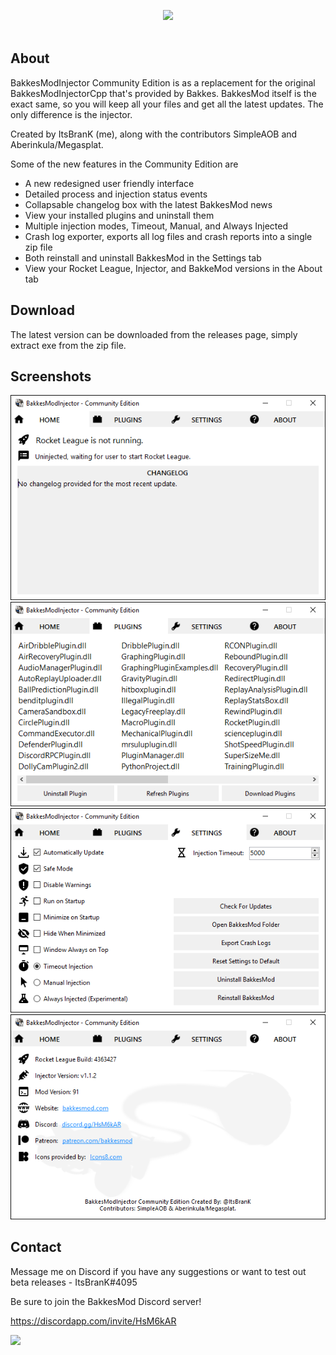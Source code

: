<p align="center">
  <img src="https://i.imgur.com/m5CjODH.png"><br></br>
</p>

## About

BakkesModInjector Community Edition is as a replacement for the original BakkesModInjectorCpp that's provided by Bakkes.
BakkesMod itself is the exact same, so you will keep all your files and get all the latest updates. The only difference is the injector.

Created by ItsBranK (me), along with the contributors SimpleAOB and Aberinkula/Megasplat.

Some of the new features in the Community Edition are

- A new redesigned user friendly interface
- Detailed process and injection status events
- Collapsable changelog box with the latest BakkesMod news
- View your installed plugins and uninstall them
- Multiple injection modes, Timeout, Manual, and Always Injected
- Crash log exporter, exports all log files and crash reports into a single zip file
- Both reinstall and uninstall BakkesMod in the Settings tab
- View your Rocket League, Injector, and BakkeMod versions in the About tab

## Download

The latest version can be downloaded from the releases page, simply extract exe from the zip file.

## Screenshots

![](/Previews/Home.png)
![](/Previews/Plugins.png)
![](/Previews/Settings.png)
![](/Previews/About.png)

## Contact

Message me on Discord if you have any suggestions or want to test out beta releases - ItsBranK#4095

Be sure to join the BakkesMod Discord server!

https://discordapp.com/invite/HsM6kAR

![](/Previews/Invite.png)